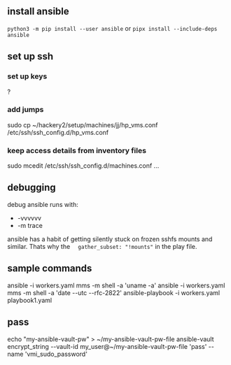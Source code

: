 ## install ansible
```python3 -m pip install --user ansible```
or
```pipx install --include-deps ansible```

## set up ssh
### set up keys
?
### add jumps
sudo cp ~/hackery2/setup/machines/jj/hp_vms.conf /etc/ssh/ssh_config.d/hp_vms.conf
### keep access details from inventory files
sudo mcedit /etc/ssh/ssh_config.d/machines.conf ...


## debugging
debug ansible runs with:
* -vvvvvv
* -m trace

ansible has a habit of getting silently stuck on frozen sshfs mounts and similar. Thats why the `  gather_subset: "!mounts"` in the play file.

## sample commands

ansible -i workers.yaml mms -m shell -a 'uname -a'
ansible -i workers.yaml mms -m shell -a 'date --utc --rfc-2822'
ansible-playbook -i workers.yaml playbook1.yaml




## pass

 echo "my-ansible-vault-pw" > ~/my-ansible-vault-pw-file
 ansible-vault encrypt_string --vault-id my_user@~/my-ansible-vault-pw-file 'pass' --name 'vmi_sudo_password'


